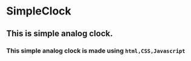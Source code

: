 # SimpleClock
## This is simple analog clock.
### This simple analog clock is made using ```html,CSS,Javascript```
